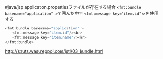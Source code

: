 #java/jsp 
application.propertiesファイルが存在する場合
`<fmt:bundle basename="application" >`で囲んだ中で
`<fmt:message key="item.id"/>`を使用する

```java
<fmt:bundle basename="application" >
　　<fmt:message key="item.id"/><br>  
　　<fmt:message key="item.name"/><br>
</fmt:bundle>
```

http://struts.wasureppoi.com/jstl/03_bundle.html